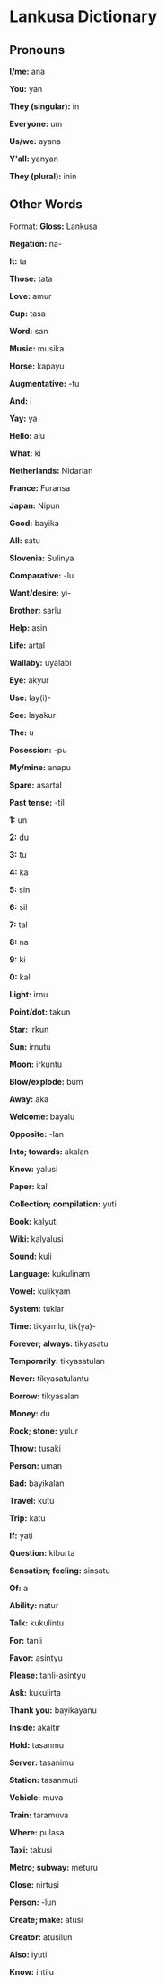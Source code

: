 # Lankusa Dictionary
## Pronouns
**I/me:** ana

**You:** yan

**They (singular):** in

**Everyone:** um

**Us/we:** ayana

**Y'all:** yanyan

**They (plural):** inin

## Other Words
Format: **Gloss:** Lankusa

**Negation:** na-

**It:** ta

**Those:** tata
 
**Love:** amur
 
**Cup:** tasa
 
**Word:** san

**Music:** musika
 
**Horse:** kapayu
 
**Augmentative:** -tu
 
**And:** i
 
**Yay:** ya
 
**Hello:** alu
 
**What:** ki
 
**Netherlands:** Nidarlan

**France:** Furansa

**Japan:** Nipun
 
**Good:** bayika

**All:** satu

**Slovenia:** Sulinya

**Comparative:** -lu

**Want/desire:** yi-

**Brother:** sarlu

**Help:** asin

**Life:** artal

**Wallaby:** uyalabi

**Eye:** akyur

**Use:** lay(i)-

**See:** layakur

**The:** u

**Posession:** -pu

**My/mine:** anapu

**Spare:** asartal

**Past tense:** -til

**1:** un

**2:** du

**3:** tu

**4:** ka

**5:** sin

**6:** sil

**7:** tal

**8:** na

**9:** ki

**0:** kal

**Light:** irnu

**Point/dot:** takun

**Star:** irkun

**Sun:** irnutu

**Moon:** irkuntu

**Blow/explode:**  bum

**Away:** aka

**Welcome:** bayalu

**Opposite:** -lan

**Into; towards:** akalan

**Know:** yalusi

**Paper:** kal

**Collection; compilation:** yuti

**Book:** kalyuti

**Wiki:** kalyalusi

**Sound:** kuli

**Language:** kukulinam

**Vowel:** kulikyam

**System:** tuklar

**Time:** tikyamlu, tik(ya)-

**Forever; always:** tikyasatu

**Temporarily:** tikyasatulan

**Never:** tikyasatulantu

**Borrow:** tikyasalan

**Money:** du

**Rock; stone:** yulur

**Throw:** tusaki

**Person:** uman

**Bad:** bayikalan

**Travel:** kutu

**Trip:** katu

**If:** yati

**Question:** kiburta

**Sensation; feeling:** sinsatu

**Of:** a

**Ability:** natur

**Talk:** kukulintu

**For:** tanli

**Favor:** asintyu

**Please:** tanli-asintyu

**Ask:** kukulirta

**Thank you:** bayikayanu

**Inside:** akaltir

**Hold:** tasanmu

**Server:** tasanimu

**Station:** tasanmuti

**Vehicle:** muva

**Train:** taramuva

**Where:** pulasa

**Taxi:** takusi

**Metro; subway:** meturu

**Close:** nirtusi

**Person:** -lun

**Create; make:** atusi

**Creator:** atusilun

**Also:** iyuti

**Know:** intilu
